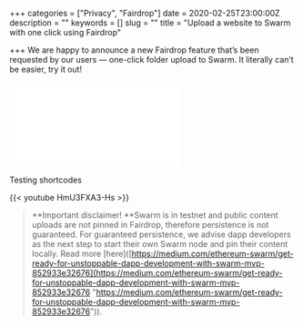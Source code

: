 +++
categories = ["Privacy", "Fairdrop"]
date = 2020-02-25T23:00:00Z
description = ""
keywords = []
slug = ""
title = "Upload a website to Swarm with one click using Fairdrop"

+++
We are happy to announce a new Fairdrop feature that’s been requested by our users — one-click folder upload to Swarm. It literally can’t be easier, try it out!

<iframe src="[https://medium.com/media/72147b91f6df01b2a4c21444983739dc](https://medium.com/media/72147b91f6df01b2a4c21444983739dc "https://medium.com/media/72147b91f6df01b2a4c21444983739dc")" frameborder=0></iframe>

Testing shortcodes

{{< youtube HmU3FXA3-Hs >}}

> **Important disclaimer! **Swarm is in testnet and public content uploads are not pinned in Fairdrop, therefore persistence is not guaranteed. For guaranteed persistence, we advise dapp developers as the next step to start their own Swarm node and pin their content locally. Read more \[here\]([https://medium.com/ethereum-swarm/get-ready-for-unstoppable-dapp-development-with-swarm-mvp-852933e32676](https://medium.com/ethereum-swarm/get-ready-for-unstoppable-dapp-development-with-swarm-mvp-852933e32676 "https://medium.com/ethereum-swarm/get-ready-for-unstoppable-dapp-development-with-swarm-mvp-852933e32676")).
